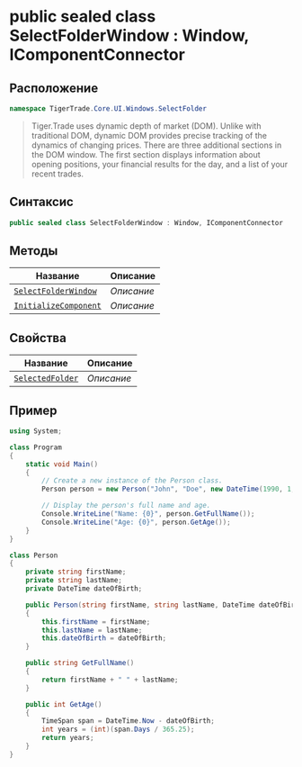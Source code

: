 
# public sealed class SelectFolderWindow : Window, IComponentConnector
## Расположение
```csharp
namespace TigerTrade.Core.UI.Windows.SelectFolder
```



> Tiger.Trade uses dynamic depth of market (DOM). Unlike with traditional DOM, dynamic DOM provides precise tracking of the dynamics of changing prices. There are three additional sections in the DOM window. The first section displays information about opening positions, your financial results for the day, and a list of your recent trades.

## Синтаксис
```csharp
public sealed class SelectFolderWindow : Window, IComponentConnector
```


## Методы
| Название | Описание |
| --- | --- |
| [`SelectFolderWindow`](./SelectFolderWindow.cs/Методы/SelectFolderWindow.md) | *Описание* |
| [`InitializeComponent`](./SelectFolderWindow.cs/Методы/InitializeComponent.md) | *Описание* |

## Свойства
| Название | Описание |
| --- | --- |
| [`SelectedFolder`](./SelectFolderWindow.cs/Свойства/SelectedFolder.md) | *Описание* |


## Пример
```csharp
using System;

class Program
{
    static void Main()
    {
        // Create a new instance of the Person class.
        Person person = new Person("John", "Doe", new DateTime(1990, 1, 1));

        // Display the person's full name and age.
        Console.WriteLine("Name: {0}", person.GetFullName());
        Console.WriteLine("Age: {0}", person.GetAge());
    }
}

class Person
{
    private string firstName;
    private string lastName;
    private DateTime dateOfBirth;

    public Person(string firstName, string lastName, DateTime dateOfBirth)
    {
        this.firstName = firstName;
        this.lastName = lastName;
        this.dateOfBirth = dateOfBirth;
    }

    public string GetFullName()
    {
        return firstName + " " + lastName;
    }

    public int GetAge()
    {
        TimeSpan span = DateTime.Now - dateOfBirth;
        int years = (int)(span.Days / 365.25);
        return years;
    }
}
```

